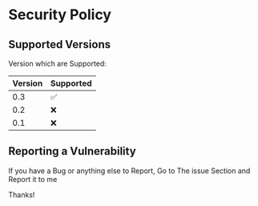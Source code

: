 # Security Policy

## Supported Versions

Version which are Supported:

| Version | Supported          |
| ------- | ------------------ |
| 0.3     | :white_check_mark: |
| 0.2     | :x:                |
| 0.1     | :x:                |

## Reporting a Vulnerability

If you have a Bug or anything else to Report, Go to The issue Section
and Report it to me

Thanks!
